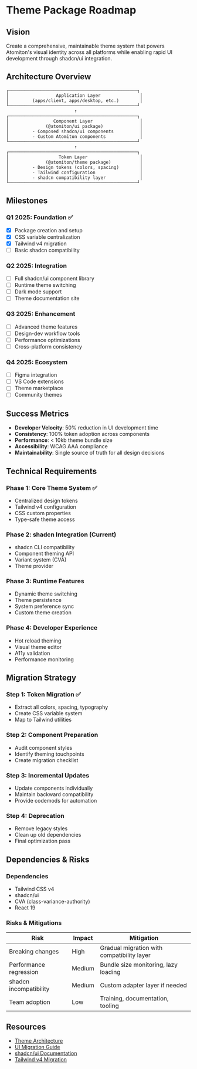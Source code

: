 # Theme Package Roadmap

## Vision

Create a comprehensive, maintainable theme system that powers Atomiton's visual identity across all platforms while enabling rapid UI development through shadcn/ui integration.

## Architecture Overview

```
┌─────────────────────────────────────────────────┐
│                  Application Layer               │
│         (apps/client, apps/desktop, etc.)        │
└─────────────────────────────────────────────────┘
                          ↑
┌─────────────────────────────────────────────────┐
│                 Component Layer                  │
│              (@atomiton/ui package)              │
│         - Composed shadcn/ui components          │
│         - Custom Atomiton components             │
└─────────────────────────────────────────────────┘
                          ↑
┌─────────────────────────────────────────────────┐
│                   Token Layer                    │
│              (@atomiton/theme package)           │
│         - Design tokens (colors, spacing)        │
│         - Tailwind configuration                 │
│         - shadcn compatibility layer             │
└─────────────────────────────────────────────────┘
```

## Milestones

### Q1 2025: Foundation ✅

- [x] Package creation and setup
- [x] CSS variable centralization
- [x] Tailwind v4 migration
- [ ] Basic shadcn compatibility

### Q2 2025: Integration

- [ ] Full shadcn/ui component library
- [ ] Runtime theme switching
- [ ] Dark mode support
- [ ] Theme documentation site

### Q3 2025: Enhancement

- [ ] Advanced theme features
- [ ] Design-dev workflow tools
- [ ] Performance optimizations
- [ ] Cross-platform consistency

### Q4 2025: Ecosystem

- [ ] Figma integration
- [ ] VS Code extensions
- [ ] Theme marketplace
- [ ] Community themes

## Success Metrics

- **Developer Velocity**: 50% reduction in UI development time
- **Consistency**: 100% token adoption across components
- **Performance**: < 10kb theme bundle size
- **Accessibility**: WCAG AAA compliance
- **Maintainability**: Single source of truth for all design decisions

## Technical Requirements

### Phase 1: Core Theme System ✅

- Centralized design tokens
- Tailwind v4 configuration
- CSS custom properties
- Type-safe theme access

### Phase 2: shadcn Integration (Current)

- shadcn CLI compatibility
- Component theming API
- Variant system (CVA)
- Theme provider

### Phase 3: Runtime Features

- Dynamic theme switching
- Theme persistence
- System preference sync
- Custom theme creation

### Phase 4: Developer Experience

- Hot reload theming
- Visual theme editor
- A11y validation
- Performance monitoring

## Migration Strategy

### Step 1: Token Migration ✅

- Extract all colors, spacing, typography
- Create CSS variable system
- Map to Tailwind utilities

### Step 2: Component Preparation

- Audit component styles
- Identify theming touchpoints
- Create migration checklist

### Step 3: Incremental Updates

- Update components individually
- Maintain backward compatibility
- Provide codemods for automation

### Step 4: Deprecation

- Remove legacy styles
- Clean up old dependencies
- Final optimization pass

## Dependencies & Risks

### Dependencies

- Tailwind CSS v4
- shadcn/ui
- CVA (class-variance-authority)
- React 19

### Risks & Mitigations

| Risk                   | Impact | Mitigation                                 |
| ---------------------- | ------ | ------------------------------------------ |
| Breaking changes       | High   | Gradual migration with compatibility layer |
| Performance regression | Medium | Bundle size monitoring, lazy loading       |
| shadcn incompatibility | Medium | Custom adapter layer if needed             |
| Team adoption          | Low    | Training, documentation, tooling           |

## Resources

- [Theme Architecture](./docs/THEME_ARCHITECTURE.md)
- [UI Migration Guide](./docs/UI_PACKAGE_MIGRATION.md)
- [shadcn/ui Documentation](https://ui.shadcn.com)
- [Tailwind v4 Migration](https://tailwindcss.com/docs)
